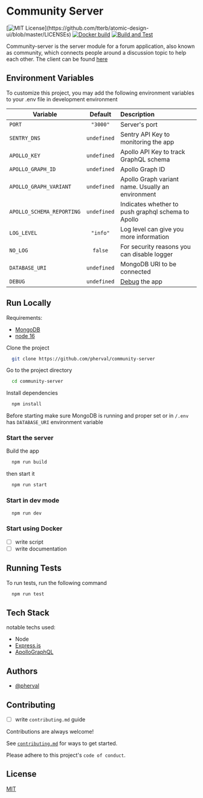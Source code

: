 # Community Server

[![MIT License](https://img.shields.io/apm/l/atomic-design-ui.svg?)](https://github.com/tterb/atomic-design-ui/blob/master/LICENSEs)
[![Docker build](https://github.com/pherval/create-graphql-server/actions/workflows/docker.yml/badge.svg)](https://github.com/pherval/create-graphql-server/actions/workflows/docker.yml) [![Build and Test](https://github.com/pherval/create-graphql-server/actions/workflows/build_test.yml/badge.svg)](https://github.com/pherval/create-graphql-server/actions/workflows/build_test.yml)

Community-server is the server module for a forum application, also
known as community, which connects people around a discussion
topic to help each other. The client can be found [here](https://github.com/pherval/community-client)

## Environment Variables

To customize this project, you may add the following environment variables to your .env file in development environment

| Variable                  |   Default   | Description                                          |
| ------------------------- | :---------: | :--------------------------------------------------- |
| `PORT`                    |  `"3000"`   | Server's port                                        |
| `SENTRY_DNS`              | `undefined` | Sentry API Key to monitoring the app                 |
| `APOLLO_KEY`              | `undefined` | Apollo API Key to track GraphQL schema               |
| `APOLLO_GRAPH_ID`         | `undefined` | Apollo Graph ID                                      |
| `APOLLO_GRAPH_VARIANT`    | `undefined` | Apollo Graph variant name. Usually an environment    |
| `APOLLO_SCHEMA_REPORTING` | `undefined` | Indicates whether to push graphql schema to Apollo   |
| `LOG_LEVEL`               |  `"info"`   | Log level can give you more information              |
| `NO_LOG`                  |   `false`   | For security reasons you can disable logger          |
| `DATABASE_URI`            | `undefined` | MongoDB URI to be connected                          |
| `DEBUG`                   | `undefined` | [Debug](https://www.npmjs.com/package/debug) the app |

## Run Locally

Requirements:

- [MongoDB](https://docs.mongodb.com/manual/installation/)
- [node 16](https://nodejs.org/en/download/)

Clone the project

```bash
  git clone https://github.com/pherval/community-server
```

Go to the project directory

```bash
  cd community-server
```

Install dependencies

```bash
  npm install
```

Before starting make sure MongoDB is running and proper set or in `/.env` has `DATABASE_URI` environment variable

### Start the server

Build the app

```bash
  npm run build
```

then start it

```bash
  npm run start
```

### Start in dev mode

```bash
  npm run dev
```

### Start using Docker

- [ ] write script
- [ ] write documentation

## Running Tests

To run tests, run the following command

```bash
  npm run test
```

## Tech Stack

notable techs used:

- Node
- [Express.js](https://expressjs.com/)
- [ApolloGraphQL](apollographql.com/docs/apollo-server)

## Authors

- [@pherval](https://www.github.com/pherval)

## Contributing

- [ ] write `contributing.md` guide

Contributions are always welcome!

See [`contributing.md`](/contributing.md) for ways to get started.

Please adhere to this project's `code of conduct`.

## License

[MIT](https://choosealicense.com/licenses/mit/)
